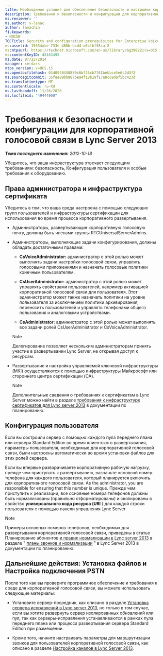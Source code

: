 ```yaml
---
title: Необходимые условия для обеспечения безопасности и настройки корпоративной голосовой связи
description: Требования к безопасности и конфигурации для корпоративной голосовой связи.
ms.reviewer: ''
ms.author: v-lanac
author: lanachin
f1.keywords:
- NOCSH
TOCTitle: Security and configuration prerequisites for Enterprise Voice
ms:assetid: 15354abe-733e-466b-bcd4-a6cfbf58caf8
ms:mtpsurl: https://technet.microsoft.com/en-us/library/Gg398221(v=OCS.15)
ms:contentKeyID: 48183495
ms.date: 07/23/2014
manager: serdars
mtps_version: v=OCS.15
ms.openlocfilehash: 03d0940450889c6bf26cb7761bebbce5e6c2d3f2
ms.sourcegitcommit: 36fee89bb887bea4f18b19f17a8c69daf5bc423d
ms.translationtype: MT
ms.contentlocale: ru-RU
ms.lasthandoff: 11/26/2020
ms.locfileid: "49444900"
---
```

# <a name="security-and-configuration-prerequisites-for-enterprise-voice-in-lync-server-2013"></a>Требования к безопасности и конфигурации для корпоративной голосовой связи в Lync Server 2013

<div data-xmlns="http://www.w3.org/1999/xhtml">

<div class="topic" data-xmlns="http://www.w3.org/1999/xhtml" data-msxsl="urn:schemas-microsoft-com:xslt" data-cs="https://msdn.microsoft.com/">

<div data-asp="https://msdn2.microsoft.com/asp">



</div>

<div id="mainSection">

<div id="mainBody">

<span> </span>

_**Тема последнего изменения:** 2012-10-18_

Убедитесь, что ваша инфраструктура отвечает следующим требованиям: безопасность, Конфигурация пользователя и особые требования к оборудованию.

<div>

## <a name="administrative-rights-and-certificate-infrastructure"></a>Права администратора и инфраструктура сертификата

Убедитесь в том, что ваша среда настроена с помощью следующих групп пользователей и инфраструктуры сертификации для использования во время процесса корпоративного развертывания.

  - Администраторы, развертывающие корпоративную голосовую почту, должны быть членами группы RTCUniversalServerAdmins.

  - Администраторы, выполняющие задачи конфигурирования, должны обладать достаточными правами:
    
      - **CsVoiceAdministrator:** администратор с этой ролью может выполнять задачи настройки голосовой связи, управлять голосовыми приложениями и назначать голосовые политики конечным пользователям.
    
      - **CsUserAdministrator:** администратор с этой ролью может управлять свойствами пользователей, например активацией корпоративной голосовой связи для пользователя. Этот администратор может также назначать политики на уровне пользователя за исключением политики архивирования, переносить пользователей и управлять телефонами общего пользования и аналоговыми устройствами.
    
      - **CsAdministrator:** администратор с этой ролью может выполнять все задачи ролей CsUserAdministrator и CsVoiceAdministrator.
    
    <div>
    

    > [!NOTE]
    > Делегирование позволяет нескольким администраторам принять участие в развертывании Lync Server, не открывая доступ к ресурсам.

    
    </div>

  - Развертывание и настройка управляемой ключевой инфраструктуры (MKI) осуществляются с помощью инфраструктуры Майкрософт или стороннего центра сертификации (CA).
    
    <div>
    

    > [!NOTE]
    > Дополнительные сведения о требованиях к сертификатам в Lync Server можно найти в разделе <A href="lync-server-2013-certificate-infrastructure-requirements.md">требования к инфраструктуре сертификатов для Lync server 2013</A> в документации по планированию.

    
    </div>

</div>

<div>

## <a name="user-configuration"></a>Конфигурация пользователя

Если вы состроили сервер с помощью каждого пула переднего плана или сервера Standard Edition во время клиентского развертывания, параметры пользователя, необходимые для корпоративной голосовой связи, были настроены автоматически во время установки файлов для этих ролей сервера.

Если вы впервые разворачиваете корпоративную рабочую нагрузку, прежде чем приступать к развертыванию, назначьте основной номер телефона для каждого пользователя, который планируется включить для корпоративного голосовой связи. As the administrator, you are responsible for ensuring that this number is unique. Прежде чем приступить к реализации, все основные номера телефонов должны быть нормализованы (правильно отформатированы) и скопированы в свойство **универсального кода ресурса (URI** ) для каждой строки пользователя с помощью панели управления Lync Server

<div>


> [!NOTE]
> Примеры основных номеров телефонов, необходимых для развертывания корпоративной голосовой связи, приведены в статье Планирование абонентов <A href="lync-server-2013-dial-plans-and-normalization-rules.md">и правил нормализации в Lync server 2013</A> в разделе " <A href="lync-server-2013-dial-plans-and-normalization-rules.md">планы звонков и нормализации</A> " в Lync Server 2013 в документации по планированию.



</div>

</div>

<div>

## <a name="next-steps-install-files-or-configure-pstn-connectivity"></a>Дальнейшие действия: Установка файлов и Настройка подключения PSTN

После того как вы проверите программное обеспечение и требования к среде для корпоративной голосовой связи, вы можете использовать следующие материалы:

  - Установите сервер-посредник, как описано в разделе [Установка сервера исправлений в Lync server 2013](lync-server-2013-install-the-files-for-mediation-server.md), но только в том случае, если вы хотите развернуть сервер изолированных обновлений или пул, так как серверы-исправления устанавливаются в рамках пула переднего плана или процесса развертывания сервера Standard Edition при размещении.

  - Кроме того, начните настраивать параметры для маршрутизации звонков для пользователей корпоративной голосовой связи, как описано в разделе [Настройка каналов в Lync Server 2013](lync-server-2013-configuring-trunks.md).

</div>

</div>

<span> </span>

</div>

</div>

</div>


